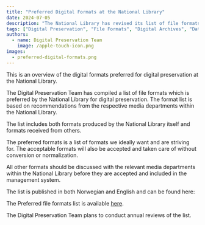 ```yaml
---
title: "Preferred Digital Formats at the National Library"
date: 2024-07-05
description: "The National Library has revised its list of file formats preferred for digital preservation."
tags: ["Digital Preservation", "File Formats", "Digital Archives", "Data Standards", "Digital Collections", "Preservation Planning", "Digital Libraries", "Best Practices"]
authors: 
  - name: Digital Preservation Team
    image: /apple-touch-icon.png
images: 
  - preferred-digital-formats.png
---
```


This is an overview of the digital formats preferred for digital preservation at the National Library. 

The Digital Preservation Team has compiled a list of file formats which is preferred by the National Library for digital preservation. The format list is based on recommendations from the respective media departments within the National Library. 

The list includes both formats produced by the National Library itself and formats received from others.  

The preferred formats is a list of formats we ideally want and are striving for. The acceptable formats will also be accepted and taken care of without conversion or normalization. 

All other formats should be discussed with the relevant media departments within the National Library before they are accepted and included in the management system. 

The list is published in both Norwegian and English and can be found here: 

The Preferred file formats list is available [here](/docs/formats/preferred-formats-en/ "Link to our Preferred file formats list").

The Digital Preservation Team plans to conduct annual reviews of the list. 
